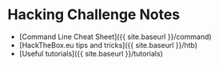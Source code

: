 # Hacking Challenge Notes

* [Command Line Cheat Sheet]({{ site.baseurl }}/command)
* [HackTheBox.eu tips and tricks]({{ site.baseurl }}/htb)
* [Useful tutorials]({{ site.baseurl }}/tutorials)
